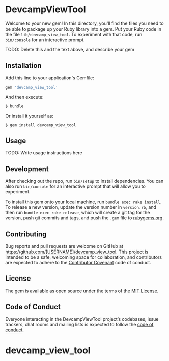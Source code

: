 # DevcampViewTool

Welcome to your new gem! In this directory, you'll find the files you need to be able to package up your Ruby library into a gem. Put your Ruby code in the file `lib/devcamp_view_tool`. To experiment with that code, run `bin/console` for an interactive prompt.

TODO: Delete this and the text above, and describe your gem

## Installation

Add this line to your application's Gemfile:

```ruby
gem 'devcamp_view_tool'
```

And then execute:

    $ bundle

Or install it yourself as:

    $ gem install devcamp_view_tool

## Usage

TODO: Write usage instructions here

## Development

After checking out the repo, run `bin/setup` to install dependencies. You can also run `bin/console` for an interactive prompt that will allow you to experiment.

To install this gem onto your local machine, run `bundle exec rake install`. To release a new version, update the version number in `version.rb`, and then run `bundle exec rake release`, which will create a git tag for the version, push git commits and tags, and push the `.gem` file to [rubygems.org](https://rubygems.org).

## Contributing

Bug reports and pull requests are welcome on GitHub at https://github.com/[USERNAME]/devcamp_view_tool. This project is intended to be a safe, welcoming space for collaboration, and contributors are expected to adhere to the [Contributor Covenant](http://contributor-covenant.org) code of conduct.

## License

The gem is available as open source under the terms of the [MIT License](http://opensource.org/licenses/MIT).

## Code of Conduct

Everyone interacting in the DevcampViewTool project’s codebases, issue trackers, chat rooms and mailing lists is expected to follow the [code of conduct](https://github.com/[USERNAME]/devcamp_view_tool/blob/master/CODE_OF_CONDUCT.md).
# devcamp_view_tool
